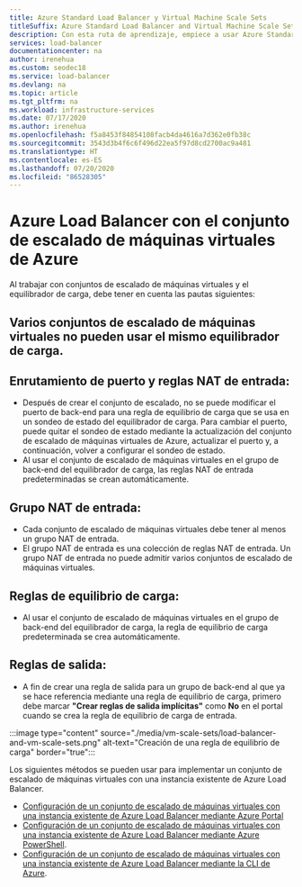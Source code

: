 ```yaml
---
title: Azure Standard Load Balancer y Virtual Machine Scale Sets
titleSuffix: Azure Standard Load Balancer and Virtual Machine Scale Sets
description: Con esta ruta de aprendizaje, empiece a usar Azure Standard Load Balancer y Virtual Machine Scale Sets.
services: load-balancer
documentationcenter: na
author: irenehua
ms.custom: seodec18
ms.service: load-balancer
ms.devlang: na
ms.topic: article
ms.tgt_pltfrm: na
ms.workload: infrastructure-services
ms.date: 07/17/2020
ms.author: irenehua
ms.openlocfilehash: f5a8453f84854108facb4da4616a7d362e0fb38c
ms.sourcegitcommit: 3543d3b4f6c6f496d22ea5f97d8cd2700ac9a481
ms.translationtype: HT
ms.contentlocale: es-ES
ms.lasthandoff: 07/20/2020
ms.locfileid: "86528305"
---
```

# <a name="azure-load-balancer-with-azure-virtual-machine-scale-sets"></a>Azure Load Balancer con el conjunto de escalado de máquinas virtuales de Azure

Al trabajar con conjuntos de escalado de máquinas virtuales y el equilibrador de carga, debe tener en cuenta las pautas siguientes:

## <a name="multiple-virtual-machine-scale-sets-cant-use-the-same-load-balancer"></a>Varios conjuntos de escalado de máquinas virtuales no pueden usar el mismo equilibrador de carga.
## <a name="port-forwarding-and-inbound-nat-rules"></a>Enrutamiento de puerto y reglas NAT de entrada:
  * Después de crear el conjunto de escalado, no se puede modificar el puerto de back-end para una regla de equilibrio de carga que se usa en un sondeo de estado del equilibrador de carga. Para cambiar el puerto, puede quitar el sondeo de estado mediante la actualización del conjunto de escalado de máquinas virtuales de Azure, actualizar el puerto y, a continuación, volver a configurar el sondeo de estado.
  * Al usar el conjunto de escalado de máquinas virtuales en el grupo de back-end del equilibrador de carga, las reglas NAT de entrada predeterminadas se crean automáticamente.
## <a name="inbound-nat-pool"></a>Grupo NAT de entrada:
  * Cada conjunto de escalado de máquinas virtuales debe tener al menos un grupo NAT de entrada. 
  * El grupo NAT de entrada es una colección de reglas NAT de entrada. Un grupo NAT de entrada no puede admitir varios conjuntos de escalado de máquinas virtuales.
  
## <a name="load-balancing-rules"></a>Reglas de equilibrio de carga:
  * Al usar el conjunto de escalado de máquinas virtuales en el grupo de back-end del equilibrador de carga, la regla de equilibrio de carga predeterminada se crea automáticamente.
## <a name="outbound-rules"></a>Reglas de salida:
  *  A fin de crear una regla de salida para un grupo de back-end al que ya se hace referencia mediante una regla de equilibrio de carga, primero debe marcar **"Crear reglas de salida implícitas"** como **No** en el portal cuando se crea la regla de equilibrio de carga de entrada.

  :::image type="content" source="./media/vm-scale-sets/load-balancer-and-vm-scale-sets.png" alt-text="Creación de una regla de equilibrio de carga" border="true":::

Los siguientes métodos se pueden usar para implementar un conjunto de escalado de máquinas virtuales con una instancia existente de Azure Load Balancer.

* [Configuración de un conjunto de escalado de máquinas virtuales con una instancia existente de Azure Load Balancer mediante Azure Portal](https://docs.microsoft.com/azure/load-balancer/configure-vm-scale-set-portal)
* [Configuración de un conjunto de escalado de máquinas virtuales con una instancia existente de Azure Load Balancer mediante Azure PowerShell](https://docs.microsoft.com/azure/load-balancer/configure-vm-scale-set-powershell).
* [Configuración de un conjunto de escalado de máquinas virtuales con una instancia existente de Azure Load Balancer mediante la CLI de Azure](https://docs.microsoft.com/azure/load-balancer/configure-vm-scale-set-cli).
